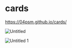 # cards
https://04psm.github.io/cards/

![Untitled](https://user-images.githubusercontent.com/66555692/94181377-071f7e80-febd-11ea-8819-f6de2ea889b6.png)

![Untitled 1](https://user-images.githubusercontent.com/66555692/94181381-0850ab80-febd-11ea-8a7a-3188820960a5.png)


